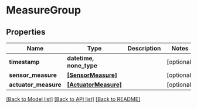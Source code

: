 # MeasureGroup


## Properties
Name | Type | Description | Notes
------------ | ------------- | ------------- | -------------
**timestamp** | **datetime, none_type** |  | [optional] 
**sensor_measure** | [**[SensorMeasure]**](SensorMeasure.md) |  | [optional] 
**actuator_measure** | [**[ActuatorMeasure]**](ActuatorMeasure.md) |  | [optional] 

[[Back to Model list]](../README.md#documentation-for-models) [[Back to API list]](../README.md#documentation-for-api-endpoints) [[Back to README]](../README.md)


